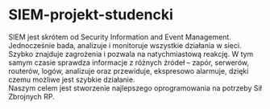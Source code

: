 # SIEM-projekt-studencki
<p>SIEM jest skrótem od Security Information and Event Management. Jednocześnie bada, analizuje i monitoruje wszystkie działania w sieci. Szybko znajduje zagrożenia i pozwala na natychmiastową reakcję. W tym samym czasie sprawdza informacje z różnych źródeł – zapór, serwerów, routerów, logów, analizuje oraz przewiduje, ekspresowo alarmuje, dzięki czemu możliwe jest szybkie działanie.<br>
Naszym celem jest stworzenie najlepszego oprogramowania na potrzeby Sił Zbrojnych RP.</p>
